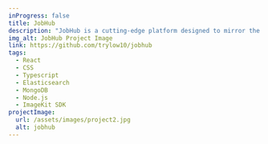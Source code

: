 ```yaml
---
inProgress: false
title: JobHub
description: "JobHub is a cutting-edge platform designed to mirror the features of LinkedIn, leveraging advanced technologies to elevate user experience and functionality."
img_alt: JobHub Project Image
link: https://github.com/trylow10/jobhub
tags:
  - React
  - CSS
  - Typescript
  - Elasticsearch
  - MongoDB
  - Node.js
  - ImageKit SDK
projectImage:
  url: /assets/images/project2.jpg
  alt: jobhub
---
```


